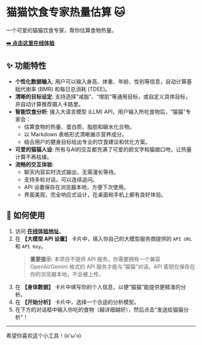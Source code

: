 # 猫猫饮食专家热量估算 🐱

一个可爱的猫猫饮食专家，帮你估算食物热量。

**[➡️ 点击这里在线体验](https://qinxiuson.github.io/neko-diet-expert/)**

## ✨ 功能特性

- **个性化数据输入**: 用户可以输入身高、体重、年龄、性别等信息，自动计算基础代谢率 (BMR) 和每日总消耗 (TDEE)。
- **清晰的目标设定**: 支持选择“减脂”、“增肌”等通用目标，或自定义具体目标，并自动计算推荐摄入卡路里。
- **智能饮食分析**: 接入大语言模型 (LLM) API，用户输入所吃食物后，“猫猫”专家会：
  - 估算食物的热量、蛋白质、脂肪和碳水化合物。
  - 以 Markdown 表格形式清晰展示营养成分。
  - 结合用户的健身目标给出专业的饮食建议和优化方案。
- **可爱的猫猫人设**: 所有与AI的交互都充满了可爱的颜文字和猫娘口吻，让热量计算不再枯燥。
- **流畅的交互体验**:
  - 聊天内容实时流式输出，无需漫长等待。
  - 支持多轮对话，可以连续追问。
  - API 设置保存在浏览器本地，方便下次使用。
  - 界面美观，完全响应式设计，在桌面和手机上都有良好体验。

## 🚀 如何使用

1.  访问 **[在线体验地址](https://qinxiuson.github.io/neko-diet-expert/)**。
2.  在 **【大模型 API 设置】** 卡片中，填入你自己的大模型服务商提供的 `API URL` 和 `API Key`。
    > **重要提示**: 本项目不提供 API 服务。你需要拥有一个兼容 OpenAI/Gemini 格式的 API 服务才能与“猫猫”对话。API 密钥仅保存在你的浏览器本地，不会被上传。
3.  在 **【身体数据】** 卡片中填写你的个人信息，以便“猫猫”能提供更精准的分析。
4.  在 **【开始分析】** 卡片中，选择一个合适的分析模型。
5.  在下方的对话框中输入你吃的食物（越详细越好），然后点击“发送给猫猫分析”！


---

希望你喜欢这个小工具！(ฅ'ω'ฅ)
